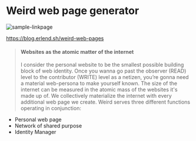 # Weird web page generator

![sample-linkpage](https://user-images.githubusercontent.com/583842/217551090-19bdf42a-8f5f-44be-a343-ef9b9891a759.png)

https://blog.erlend.sh/weird-web-pages

> #### Websites as the atomic matter of the internet
> 
> I consider the personal website to be the smallest possible building block of web identity. Once you wanna go past the observer (READ) level to the contributor (WRITE) level as a netizen, you’re gonna need a material web-persona to make yourself known.
> The size of the internet can be measured in the atomic mass of the websites it's made up of. We collectively materialize the internet with every additional web page we create.
Weird serves three different functions operating in conjunction:

- Personal web page 
- Network of shared purpose 
- Identity Manager
